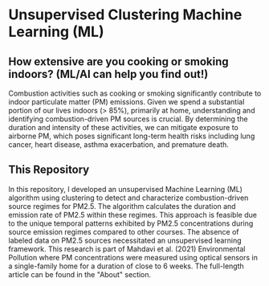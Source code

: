 # Unsupervised Clustering Machine Learning (ML) 
## How extensive are you cooking or smoking indoors? (ML/AI can help you find out!)

Combustion activities such as cooking or smoking significantly contribute to indoor particulate matter (PM) emissions. Given we spend a substantial portion of our lives indoors (> 85%), primarily at home, understanding and identifying combustion-driven PM sources is crucial. By determining the duration and intensity of these activities, we can mitigate exposure to airborne PM, which poses significant long-term health risks including lung cancer, heart disease, asthma exacerbation, and premature death.

## This Repository
In this repository, I developed an unsupervised Machine Learning (ML) algorithm using clustering to detect and characterize combustion-driven source regimes for PM2.5. The algorithm calculates the duration and emission rate of PM2.5 within these regimes. This approach is feasible due to the unique temporal patterns exhibited by PM2.5 concentrations during source emission regimes compared to other courses. The absence of labeled data on PM2.5 sources necessitated an unsupervised learning framework. This research is part of Mahdavi et al. (2021) Environmental Pollution where PM concentrations were measured using optical sensors in a single-family home for a duration of close to 6 weeks. 
The full-length article can be found in the "About" section.
